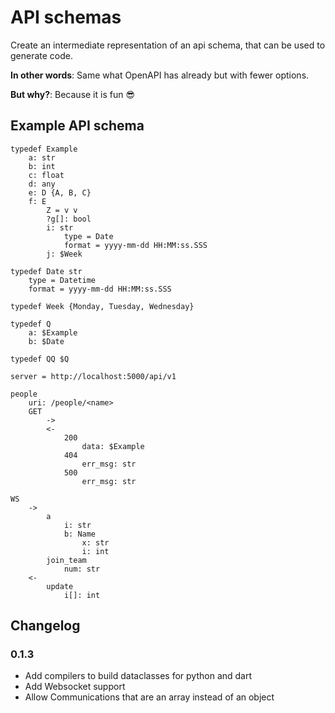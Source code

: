 # API schemas

Create an intermediate representation of an api schema, that can be used to generate code.

**In other words**: Same what OpenAPI has already but with fewer options.

**But why?**: Because it is fun 😎

## Example API schema
```
typedef Example
    a: str
    b: int
    c: float
    d: any
    e: D {A, B, C}
    f: E
        Z = v v
        ?g[]: bool
        i: str
            type = Date
            format = yyyy-mm-dd HH:MM:ss.SSS
        j: $Week

typedef Date str
    type = Datetime
    format = yyyy-mm-dd HH:MM:ss.SSS
    
typedef Week {Monday, Tuesday, Wednesday}

typedef Q
    a: $Example
    b: $Date
    
typedef QQ $Q

server = http://localhost:5000/api/v1

people
    uri: /people/<name>
    GET
        ->
        <-
            200
                data: $Example
            404
                err_msg: str
            500
                err_msg: str
                
WS
    ->
        a
            i: str
            b: Name
                x: str
                i: int
        join_team
            num: str
    <-
        update
            i[]: int

```

## Changelog

### 0.1.3

- Add compilers to build dataclasses for python and dart
- Add Websocket support
- Allow Communications that are an array instead of an object